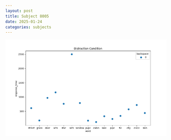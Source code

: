 ```yaml
---
layout: post
title: Subject 8005
date: 2025-01-24
categories: subjects
---
```


![](data/8005/run-28/8005_rt_acc_fuzzy_delay.png)
